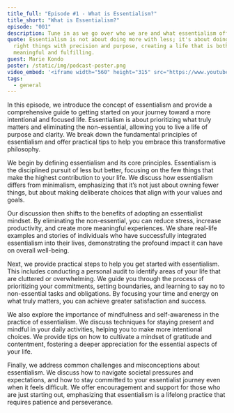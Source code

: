 ```yaml
---
title_full: "Episode #1 - What is Essentialism?"
title_short: "What is Essentialism?"
episode: "001"
description: Tune in as we go over who we are and what essentialism offers for you.
quote: Essentialism is not about doing more with less; it's about doing the
  right things with precision and purpose, creating a life that is both
  meaningful and fulfilling.
guest: Marie Kondo
poster: /static/img/podcast-poster.png
video_embed: '<iframe width="560" height="315" src="https://www.youtube.com/embed/wVXrdEYA6XE?si=aLvJWxO1mAWzzr65" title="YouTube video player" frameborder="0" allow="accelerometer; autoplay; clipboard-write; encrypted-media; gyroscope; picture-in-picture; web-share" referrerpolicy="strict-origin-when-cross-origin" allowfullscreen></iframe>'
tags:
  - general
---
```


In this episode, we introduce the concept of essentialism and provide a comprehensive guide to getting started on your journey toward a more intentional and focused life. Essentialism is about prioritizing what truly matters and eliminating the non-essential, allowing you to live a life of purpose and clarity. We break down the fundamental principles of essentialism and offer practical tips to help you embrace this transformative philosophy.

We begin by defining essentialism and its core principles. Essentialism is the disciplined pursuit of less but better, focusing on the few things that make the highest contribution to your life. We discuss how essentialism differs from minimalism, emphasizing that it’s not just about owning fewer things, but about making deliberate choices that align with your values and goals.

Our discussion then shifts to the benefits of adopting an essentialist mindset. By eliminating the non-essential, you can reduce stress, increase productivity, and create more meaningful experiences. We share real-life examples and stories of individuals who have successfully integrated essentialism into their lives, demonstrating the profound impact it can have on overall well-being.

Next, we provide practical steps to help you get started with essentialism. This includes conducting a personal audit to identify areas of your life that are cluttered or overwhelming. We guide you through the process of prioritizing your commitments, setting boundaries, and learning to say no to non-essential tasks and obligations. By focusing your time and energy on what truly matters, you can achieve greater satisfaction and success.

We also explore the importance of mindfulness and self-awareness in the practice of essentialism. We discuss techniques for staying present and mindful in your daily activities, helping you to make more intentional choices. We provide tips on how to cultivate a mindset of gratitude and contentment, fostering a deeper appreciation for the essential aspects of your life.

Finally, we address common challenges and misconceptions about essentialism. We discuss how to navigate societal pressures and expectations, and how to stay committed to your essentialist journey even when it feels difficult. We offer encouragement and support for those who are just starting out, emphasizing that essentialism is a lifelong practice that requires patience and perseverance.
